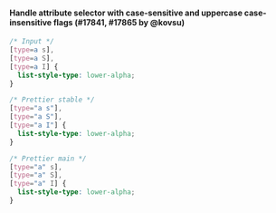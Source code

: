 #### Handle attribute selector with case-sensitive and uppercase case-insensitive flags (#17841, #17865 by @kovsu)

<!-- prettier-ignore -->
```css
/* Input */
[type=a s],
[type=a S],
[type=a I] {
  list-style-type: lower-alpha;
}

/* Prettier stable */
[type="a s"],
[type="a S"],
[type="a I"] {
  list-style-type: lower-alpha;
}

/* Prettier main */
[type="a" s],
[type="a" S],
[type="a" I] {
  list-style-type: lower-alpha;
}
```
